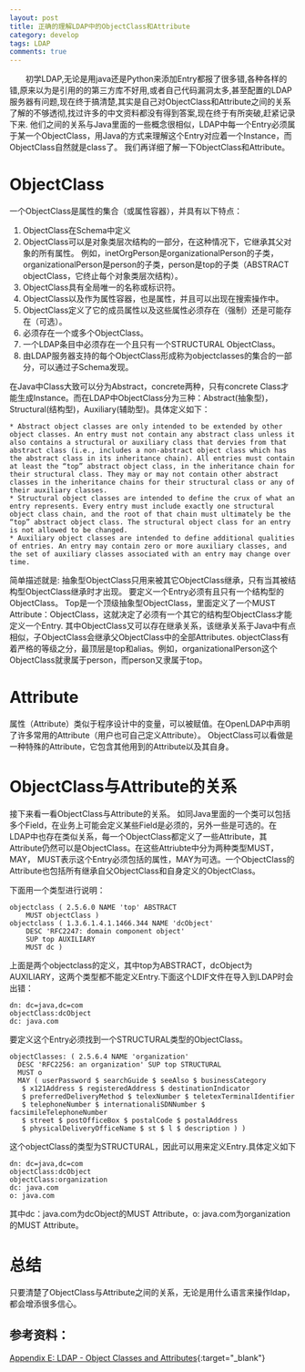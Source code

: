 ```yaml
---
layout: post
title: 正确的理解LDAP中的ObjectClass和Attribute
category: develop
tags: LDAP
comments: true
---
```


&emsp;&emsp;初学LDAP,无论是用java还是Python来添加Entry都报了很多错,各种各样的错,原来以为是引用的的第三方库不好用,或者自己代码漏洞太多,甚至配置的LDAP服务器有问题,现在终于搞清楚,其实是自己对ObjectClass和Attribute之间的关系了解的不够透彻,找过许多的中文资料都没有得到答案,现在终于有所突破,赶紧记录下来.
他们之间的关系与Java里面的一些概念很相似，LDAP中每一个Entry必须属于某一个ObjectClass，用Java的方式来理解这个Entry对应着一个Instance，而 ObjectClass自然就是class了。
我们再详细了解一下ObjectClass和Attribute。<!-- more -->

# ObjectClass

一个ObjectClass是属性的集合（或属性容器），并具有以下特点：

1. ObjectClass在Schema中定义
2. ObjectClass可以是对象类层次结构的一部分，在这种情况下，它继承其父对象的所有属性。 例如，inetOrgPerson是organizationalPerson的子类，organizationalPerson是person的子类，person是top的子类（ABSTRACT objectClass，它终止每个对象类层次结构）。
3. ObjectClass具有全局唯一的名称或标识符。
4. ObjectClass以及作为属性容器，也是属性，并且可以出现在搜索操作中。
5. ObjectClass定义了它的成员属性以及这些属性必须存在（强制）还是可能存在（可选）。
6. 必须存在一个或多个ObjectClass。
7. 一个LDAP条目中必须存在一个且只有一个STRUCTURAL ObjectClass。
8. 由LDAP服务器支持的每个ObjectClass形成称为objectclasses的集合的一部分，可以通过子Schema发现。

在Java中Class大致可以分为Abstract，concrete两种，只有concrete Class才能生成Instance。而在LDAP中ObjectClass分为三种：Abstract(抽象型)，Structural(结构型)，Auxiliary(辅助型)。具体定义如下：

```shell
* Abstract object classes are only intended to be extended by other object classes. An entry must not contain any abstract class unless it also contains a structural or auxiliary class that dervies from that abstract class (i.e., includes a non-abstract object class which has the abstract class in its inheritance chain). All entries must contain at least the “top” abstract object class, in the inheritance chain for their structural class. They may or may not contain other abstract classes in the inheritance chains for their structural class or any of their auxiliary classes.
* Structural object classes are intended to define the crux of what an entry represents. Every entry must include exactly one structural object class chain, and the root of that chain must ultimately be the “top” abstract object class. The structural object class for an entry is not allowed to be changed.
* Auxiliary object classes are intended to define additional qualities of entries. An entry may contain zero or more auxiliary classes, and the set of auxiliary classes associated with an entry may change over time.
```

简单描述就是:
抽象型ObjectClass只用来被其它ObjectClass继承，只有当其被结构型ObjectClass继承时才出现。
要定义一个Entry必须有且只有一个结构型的ObjectClass。
Top是一个顶级抽象型ObjectClass，里面定义了一个MUST Attribute：ObjectClass，这就决定了必须有一个其它的结构型ObjectClass才能定义一个Entry.	其中ObjectClass又可以存在继承关系，该继承关系于Java中有点相似，子ObjectClass会继承父ObjectClass中的全部Attributes.
objectClass有着严格的等级之分，最顶层是top和alias。例如，organizationalPerson这个ObjectClass就隶属于person，而person又隶属于top。

# Attribute

属性（Attribute）类似于程序设计中的变量，可以被赋值。在OpenLDAP中声明了许多常用的Attribute（用户也可自己定义Attribute）。
ObjectClass可以看做是一种特殊的Attribute，它包含其他用到的Attribute以及其自身。

# ObjectClass与Attribute的关系

接下来看一看ObjectClass与Attribute的关系。
如同Java里面的一个类可以包括多个Field，在业务上可能会定义某些Field是必须的，另外一些是可选的。在LDAP中也存在类似关系，每一个ObjectClass都定义了一些Attribute，其Attribute仍然可以是ObjectClass。在这些Attriubte中分为两种类型MUST，MAY， MUST表示这个Entry必须包括的属性，MAY为可选。一个ObjectClass的Attribute也包括所有继承自父ObjectClass和自身定义的ObjectClass。

下面用一个类型进行说明：

```shell
objectclass ( 2.5.6.0 NAME 'top' ABSTRACT
    MUST objectClass )
objectclass ( 1.3.6.1.4.1.1466.344 NAME 'dcObject'
    DESC 'RFC2247: domain component object'
    SUP top AUXILIARY
    MUST dc )
```

上面是两个objectclass的定义，其中top为ABSTRACT，dcObject为AUXILIARY，这两个类型都不能定义Entry.下面这个LDIF文件在导入到LDAP时会出错：

```shell
dn: dc=java,dc=com
objectClass:dcObject
dc: java.com
```

要定义这个Entry必须找到一个STRUCTURAL类型的ObjectClass。

```shell
objectClasses: ( 2.5.6.4 NAME 'organization'
  DESC 'RFC2256: an organization' SUP top STRUCTURAL
  MUST o
  MAY ( userPassword $ searchGuide $ seeAlso $ businessCategory
   $ x121Address $ registeredAddress $ destinationIndicator
   $ preferredDeliveryMethod $ telexNumber $ teletexTerminalIdentifier
   $ telephoneNumber $ internationaliSDNNumber $ facsimileTelephoneNumber
   $ street $ postOfficeBox $ postalCode $ postalAddress
   $ physicalDeliveryOfficeName $ st $ l $ description ) )
```

这个objectClass的类型为STRUCTURAL，因此可以用来定义Entry.具体定义如下

```shell
dn: dc=java,dc=com
objectClass:dcObject
objectClass:organization
dc: java.com
o: java.com
```

其中dc：java.com为dcObject的MUST Attribute，o: java.com为organization的MUST Attribute。

# 总结

只要清楚了ObjectClass与Attribute之间的关系，无论是用什么语言来操作ldap，都会增添很多信心。

## 参考资料：

[Appendix E: LDAP - Object Classes and Attributes](http://www.zytrax.com/books/ldap/ape/){:target="_blank"}
